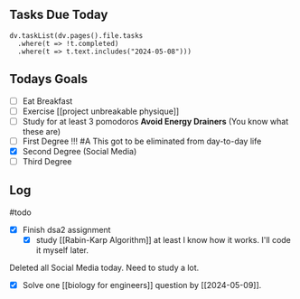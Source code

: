 ## Tasks Due Today
```dataviewjs
dv.taskList(dv.pages().file.tasks 
  .where(t => !t.completed)
  .where(t => t.text.includes("2024-05-08")))
```
## Todays Goals
- [ ] Eat Breakfast
- [ ] Exercise [[project unbreakable physique]]
- [ ] Study for at least 3 pomodoros
**Avoid Energy Drainers** (You know what these are)
- [ ] First Degree !!! #A This got to be eliminated from day-to-day life
- [x] Second Degree (Social Media)
- [ ] Third Degree

## Log

#todo 
- [x] Finish dsa2 assignment
	- [x] study [[Rabin-Karp Algorithm]] 
		at least I know how it works. I'll code it myself later.

Deleted all Social Media today. Need to study a lot.

- [x] Solve one [[biology for engineers]] question by [[2024-05-09]].

